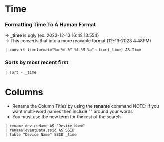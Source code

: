 





# Time
### Formatting Time To A Human Format
-> **_time** is ugly (ex. 2023-12-13 16:48:13.554)\
-> This converts that into a more readable format (12-13-2023 4:48PM)
```
| convert timeformat="%m-%d-%Y %l:%M %p" ctime(_time) AS Time
```

### Sorts by most recent first
```
| sort - _time
```

# Columns
- Rename the Column Titles by using the **rename** command
    NOTE: If you want multi-word names then include "" around your words
- You must use the new term for the rest of the search
```
| rename deviceName AS "Device Name"
| rename eventData.ssid AS SSID
| table "Device Name" SSID _time
```
